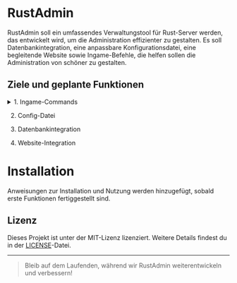 # RustAdmin

RustAdmin soll ein umfassendes Verwaltungstool für Rust-Server werden, das entwickelt wird, um die Administration effizienter zu gestalten. Es soll Datenbankintegration, eine anpassbare Konfigurationsdatei, eine begleitende Website sowie Ingame-Befehle, die helfen sollen die Administration von schöner zu gestalten.

## Ziele und geplante Funktionen

<details>
<summary>1. Ingame-Commands</summary>

| Commands | Explanation |Done?|
|----------|-------------|-----|
|admins|Tells which admins are currently on the game server.||
|aliases|Show at most 10 aliases of a player.||
|clientinfo|Show the value of a given property for a player.||
|clear|Clear all active warnings.||
|help|List available commands/short description of a given command.||
|kick|Forcibly disconnects a player from the game server.||
|lookup|Return the name and database ID of a player matching a given pattern.||
|mask|Dont show as admin for /admins.||
|notice|Save to the database a note about a player.||
|permban|Permanently ban a player.||
|tempban|Temporarily ban a player for the duration a given duration.||
|putgroup|Add a player to a group.||
|reconfig|Re-load all config files.||
|rules|Display the server rules.||
|say|Send message as Server.||
|scream|Broadcast a message 5 times in a row to all players.||
|spam|Send a predefined message.||
|unban|Unban a player.||
|ungroup|Remove a player from a group.||
|unmask|Un-hide admin.||
|warn|Give a warning to a player.||
|warnclear|Remove all of a users’ warnings.||
|warninfo|Display how many active warnings a user has.||
|warnremove|Remove the last warning of a user.||
|warns|Show a list of  available warning ids.||
|warntest|Test a warning||

</details>

2. Config-Datei

3. Datenbankintegration

4. Website-Integration

# Installation
Anweisungen zur Installation und Nutzung werden hinzugefügt, sobald erste Funktionen fertiggestellt sind.

## Lizenz
Dieses Projekt ist unter der MIT-Lizenz lizenziert. Weitere Details findest du in der [LICENSE](./LICENSE)-Datei.

---
> Bleib auf dem Laufenden, während wir RustAdmin weiterentwickeln und verbessern!
